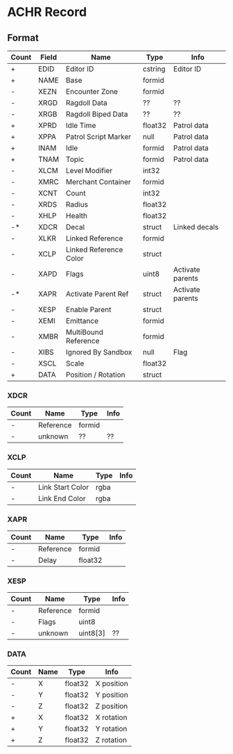 ACHR Record
===========

## Format

Count | Field | Name | Type | Info
------|-------|------|------|-----
+ | EDID | Editor ID | cstring | Editor ID
+ | NAME | Base | formid | 
- | XEZN | Encounter Zone | formid |
- | XRGD | Ragdoll Data | ?? | ??
- | XRGB | Ragdoll Biped Data | ?? | ??
+ | XPRD | Idle Time | float32 | Patrol data
+ | XPPA | Patrol Script Marker | null | Patrol data
+ | INAM | Idle | formid | Patrol data
+ | TNAM | Topic | formid | Patrol data
- | XLCM | Level Modifier | int32 | 
- | XMRC | Merchant Container | formid |
- | XCNT | Count | int32 |
- | XRDS | Radius | float32 |
- | XHLP | Health | float32 |
-* | XDCR | Decal | struct | Linked decals
- | XLKR | Linked Reference | formid | 
- | XCLP | Linked Reference Color | struct |
- | XAPD | Flags | uint8 | Activate parents
-* | XAPR | Activate Parent Ref | struct | Activate parents
- | XESP | Enable Parent | struct |
- | XEMI | Emittance | formid |
- | XMBR | MultiBound Reference | formid |
- | XIBS | Ignored By Sandbox | null | Flag
- | XSCL | Scale | float32 |
+ | DATA | Position / Rotation | struct |


### XDCR

Count | Name | Type | Info
------|------|------|-----
- | Reference | formid | 
- | unknown | ?? | ??

### XCLP

Count | Name | Type | Info
------|------|------|-----
- | Link Start Color | rgba | 
- | Link End Color | rgba |

### XAPR

Count | Name | Type | Info
------|------|------|-----
- | Reference | formid | 
- | Delay | float32 |

### XESP

Count | Name | Type | Info
------|------|------|-----
- | Reference | formid | 
- | Flags | uint8 |
- | unknown | uint8[3] | ??

### DATA

Count | Name | Type | Info
------|------|------|-----
- | X | float32 | X position
- | Y | float32 | Y position
- | Z | float32 | Z position
+ | X | float32 | X rotation
+ | Y | float32 | Y rotation
+ | Z | float32 | Z rotation
